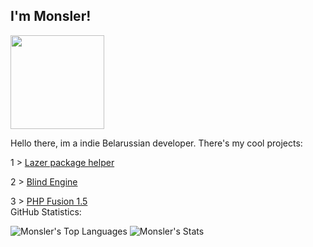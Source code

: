 <h2>I'm Monsler!</h2>

<img width=150 align = "center" src="https://user-images.githubusercontent.com/74038190/212257465-7ce8d493-cac5-494e-982a-5a9deb852c4b.gif" >

<h> Hello there, im a indie Belarussian developer. There's my cool projects: </h>
<p>1 > <a href="https://github.com/ArtyomKingmang/Lazurite">Lazer package helper</a></p>
<p>2 > <a href="https://github.com/ArtyomKingmang/Blind-Engine">Blind Engine</a></p>
<p2>3 > <a href="https://github.com/Monsler/PHP-Fusion-1.5">PHP Fusion 1.5</a></p2>
<br><h> GitHub Statistics: </h><br>

![Monsler's Top Languages](https://github-readme-stats.vercel.app/api/top-langs/?username=Monsler&theme=darcula&show_icons=true&hide_border=true&layout=compact)
![Monsler's Stats](https://github-readme-stats.vercel.app/api?username=Monsler&theme=darcula&show_icons=true&hide_border=true&count_private=true)
